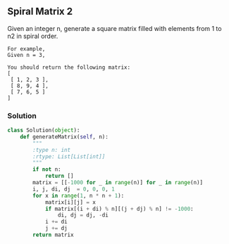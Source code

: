 ## Spiral Matrix 2

Given an integer n, generate a square matrix filled with elements from 1 to n2 in spiral order.

```
For example,
Given n = 3,

You should return the following matrix:
[
 [ 1, 2, 3 ],
 [ 8, 9, 4 ],
 [ 7, 6, 5 ]
]
```

### Solution

```python
class Solution(object):
    def generateMatrix(self, n):
        """
        :type n: int
        :rtype: List[List[int]]
        """
        if not n:
            return []
        matrix = [[-1000 for _ in range(n)] for _ in range(n)]
        i, j, di, dj  = 0, 0, 0, 1
        for x in range(1, n * n + 1):
            matrix[i][j] = x
            if matrix[(i + di) % n][(j + dj) % n] != -1000:
                di, dj = dj, -di
            i += di
            j += dj
        return matrix

```
